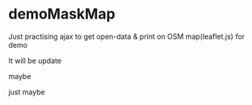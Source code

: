 # demoMaskMap

Just practising ajax to get open-data & print on OSM map(leaflet.js) for demo

It will be update

maybe

just maybe
